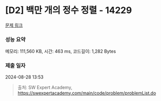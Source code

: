 # [D2] 백만 개의 정수 정렬 - 14229 

[문제 링크](https://swexpertacademy.com/main/code/problem/problemDetail.do?contestProbId=AX_Y-4T6-yoDFAVy) 

### 성능 요약

메모리: 111,560 KB, 시간: 463 ms, 코드길이: 1,282 Bytes

### 제출 일자

2024-08-28 13:53



> 출처: SW Expert Academy, https://swexpertacademy.com/main/code/problem/problemList.do